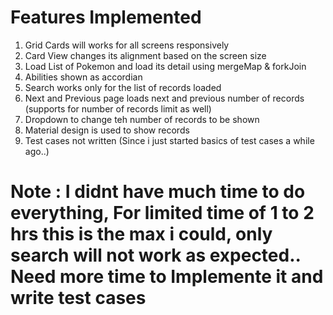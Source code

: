 # Features Implemented

1. Grid Cards will works for all screens responsively
1. Card View changes its alignment based on the screen size
1. Load List of Pokemon and load its detail using mergeMap & forkJoin
1. Abilities shown as accordian
1. Search works only for the list of records loaded
1. Next and Previous page loads next and previous number of records (supports for number of records limit as well)
1. Dropdown to change teh number of records to be shown
1. Material design is used to show records
1. Test cases not written (Since i just started basics of test cases a while ago..)

# Note : I didnt have much time to do everything, For limited time of 1 to 2 hrs this is the max i could, only search will not work as expected.. Need more time to Implemente it and write test cases
